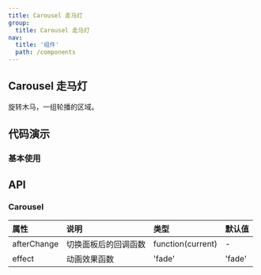 ```yaml
---
title: Carousel 走马灯
group:
  title: Carousel 走马灯
nav:
  title: '组件'
  path: /components
---
```



## Carousel 走马灯

旋转木马，一组轮播的区域。

## 代码演示


### **基本使用**

<code src="./demo/basic.jsx"></code>



## API

### Carousel
| 属性 | 说明 | 类型 | 默认值 |
| :---- | :---- | :---- | :------ |
| afterChange | 切换面板后的回调函数 | function(current) | - |
| effect | 动画效果函数 | 'fade' | 'fade' |